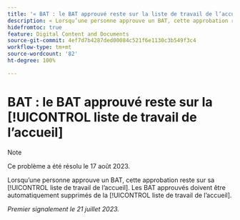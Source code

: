 ```yaml
---
title: '« BAT : le BAT approuvé reste sur la liste de travail de l’accueil de la personne approbatrice »'
description: « Lorsqu’une personne approuve un BAT, cette approbation reste sur sa liste de travail de l’accueil. Les BAT approuvés doivent être automatiquement supprimés de la liste de travail de l’accueil. »
hidefromtoc: true
feature: Digital Content and Documents
source-git-commit: 4ef7d7b4287ded00084c521f6e1130c3b549f3c4
workflow-type: tm+mt
source-wordcount: '82'
ht-degree: 100%

---
```



# BAT : le BAT approuvé reste sur la [!UICONTROL liste de travail de l’accueil]

<!--WF and WFP TOCs-->

>[!NOTE]
>
>Ce problème a été résolu le 17 août 2023.

Lorsqu’une personne approuve un BAT, cette approbation reste sur sa [!UICONTROL liste de travail de l’accueil]. Les BAT approuvés doivent être automatiquement supprimés de la [!UICONTROL liste de travail de l’accueil].

_Premier signalement le 21 juillet 2023._

